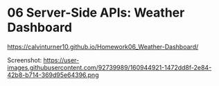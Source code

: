 # 06 Server-Side APIs: Weather Dashboard

https://calvinturner10.github.io/Homework06_Weather-Dashboard/

Screenshot: https://user-images.githubusercontent.com/92739989/160944921-1472dd8f-2e84-42b8-b714-369d95e64396.png

